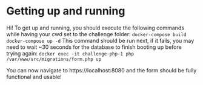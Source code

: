 # Getting up and running
Hi! To get up and running, you should execute the following commands while having your cwd set to the challenge folder:
`docker-compose build`
`docker-compose up -d`
This command should be run next, if it fails, you may need to wait ~30 seconds for the database to finish booting up before trying again:
`docker exec -it challenge-php-1 php /var/www/src/migrations/form.php up` 

You can now navigate to https://localhost:8080 and the form should be fully functional and usable!